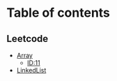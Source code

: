 # Table of contents

## Leetcode

* [Array](README.md)
  * [ID:11](leetcode/array/id-11.md)
* [LinkedList](leetcode/linkedlist.md)
